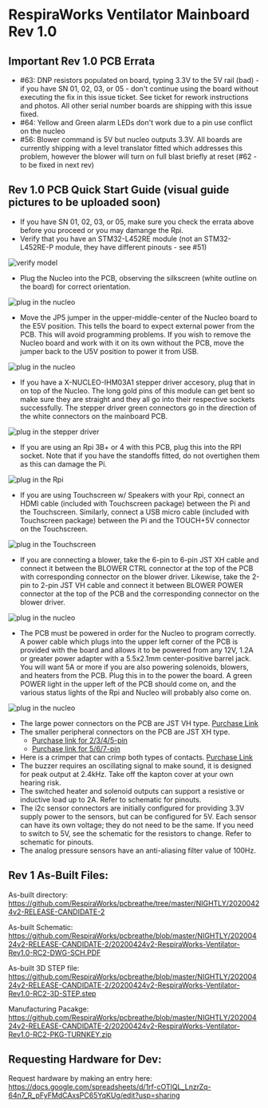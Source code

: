 # RespiraWorks Ventilator Mainboard Rev 1.0

## Important Rev 1.0 PCB Errata
* #63: DNP resistors populated on board, typing 3.3V to the 5V rail (bad) - if you have SN 01, 02, 03, or 05 - don't continue using the board without executing the fix in this issue ticket.  See ticket for rework instructions and photos.  All other serial number boards are shipping with this issue fixed.
* #64: Yellow and Green alarm LEDs don't work due to a pin use conflict on the nucleo
* #56: Blower command is 5V but nucleo outputs 3.3V.  All boards are currently shipping with a level translator fitted which addresses this problem, however the blower will turn on full blast briefly at reset (#62 - to be fixed in next rev)

## Rev 1.0 PCB Quick Start Guide (visual guide pictures to be uploaded soon)
* If you have SN 01, 02, 03, or 05, make sure you check the errata above before you proceed or you may damange the Rpi.
* Verify that you have an STM32-L452RE module (not an STM32-L452RE-P module, they have different pinouts - see #51)

![verify model](/ReadmePhotos/IMG_9305.jpg)
* Plug the Nucleo into the PCB, observing the silkscreen (white outline on the board) for correct orientation.

![plug in the nucleo](/ReadmePhotos/IMG_9306.jpg)
* Move the JP5 jumper in the upper-middle-center of the Nucleo board to the E5V position.  This tells the board to expect external power from the PCB.  This will avoid programming problems.  If you wish to remove the Nucleo board and work with it on its own without the PCB, move the jumper back to the U5V position to power it from USB.

![plug in the nucleo](/ReadmePhotos/IMG_9289.jpg)
* If you have a X-NUCLEO-IHM03A1 stepper driver accesory, plug that in on top of the Nucleo.  The long gold pins of this module can get bent so make sure they are straight and they all go into their respective sockets successfully.  The stepper driver green connectors go in the direction of the white connectors on the mainboard PCB.

![plug in the stepper driver](/ReadmePhotos/IMG_9307.jpg)
* If you are using an Rpi 3B+ or 4 with this PCB, plug this into the RPI socket.  Note that if you have the standoffs fitted, do not overtighen them as this can damage the Pi.

![plug in the Rpi](/ReadmePhotos/IMG_9308.jpg)
* If you are using Touchscreen w/ Speakers with your Rpi, connect an HDMI cable (included with Touchscreen package) between the Pi and the Touchscreen.  Similarly, connect a USB micro cable (included with Touchscreen package) between the Pi and the TOUCH+5V connector on the Touchscreen.

![plug in the Touchscreen](/ReadmePhotos/IMG_9309.jpg)
* If you are connecting a blower, take the 6-pin to 6-pin JST XH cable and connect it between the BLOWER CTRL connector at the top of the PCB with corresponding connector on the blower driver.  Likewise, take the 2-pin to 2-pin JST VH cable and connect it between BLOWER POWER connector at the top of the PCB and the corresponding connector on the blower driver.

![plug in the nucleo](/ReadmePhotos/IMG_9311.jpg)
* The PCB must be powered in order for the Nucleo to program correctly.  A power cable which plugs into the upper left corner of the PCB is provided with the board and allows it to be powered from any 12V, 1.2A or greater power adapter with a 5.5x2.1mm center-positive barrel jack.  You will want 5A or more if you are also powering solenoids, blowers, and heaters from the PCB.  Plug this in to the power the board.  A green POWER light in the upper left of the PCB should come on, and the various status lights of the Rpi and Nucleo will probably also come on.

![plug in the nucleo](/ReadmePhotos/IMG_9312.jpg)
* The large power connectors on the PCB are JST VH type.  [Purchase Link](https://www.amazon.com/gp/product/B07LBZ3LCR)
* The smaller peripheral connectors on the PCB are JST XH type. 
  * [Purchase link for 2/3/4/5-pin](https://www.amazon.com/gp/product/B06ZZ45G7G) 
  * [Purchase link for 5/6/7-pin](https://www.amazon.com/gp/product/B079MJ1RYN)
* Here is a crimper that can crimp both types of contacts.  [Purchase Link](https://www.amazon.com/gp/product/B01N4L8QMW)
* The buzzer requires an oscillating signal to make sound, it is designed for peak output at 2.4kHz.  Take off the kapton cover at your own hearing risk.
* The switched heater and solenoid outputs can support a resistive or inductive load up to 2A.  Refer to schematic for pinouts.
* The i2c sensor connectors are initially configured for providing 3.3V supply power to the sensors, but can be configured for 5V.  Each sensor can have its own voltage; they do not need to be the same.  If you need to switch to 5V, see the schematic for the resistors to change.  Refer to schematic for pinouts.
* The analog pressure sensors have an anti-aliasing filter value of 100Hz.

## Rev 1 As-Built Files:
As-built directory: <br>
https://github.com/RespiraWorks/pcbreathe/tree/master/NIGHTLY/20200424v2-RELEASE-CANDIDATE-2

As-built Schematic: <br>
https://github.com/RespiraWorks/pcbreathe/blob/master/NIGHTLY/20200424v2-RELEASE-CANDIDATE-2/20200424v2-RespiraWorks-Ventilator-Rev1.0-RC2-DWG-SCH.PDF

As-built 3D STEP file: <br>
https://github.com/RespiraWorks/pcbreathe/blob/master/NIGHTLY/20200424v2-RELEASE-CANDIDATE-2/20200424v2-RespiraWorks-Ventilator-Rev1.0-RC2-3D-STEP.step

Manufacturing Pacakge: <br>
https://github.com/RespiraWorks/pcbreathe/blob/master/NIGHTLY/20200424v2-RELEASE-CANDIDATE-2/20200424v2-RespiraWorks-Ventilator-Rev1.0-RC2-PKG-TURNKEY.zip

## Requesting Hardware for Dev:
Request hardware by making an entry here: https://docs.google.com/spreadsheets/d/1rf-cOTlQL_LnzrZq-64n7_R_pFyFMdCAxsPC65YqKUg/edit?usp=sharing
